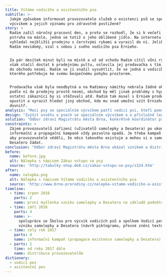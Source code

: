 ```yaml
---
title: Vítáme vodicího a asistenčního psa
subtitle: >-
  Jakým způsobem informovat provozovatele služeb o existenci psů se speciálním
  výcvikem a jejich významu pro zdravotně postižené?
story: >
  Radim zažil náročný pracovní den, a proto se rozhodl, že si k večeři usmaží
  pstruha na másle, jedná se totiž o jeho oblíbené jídlo. Na internetu si
  vyhledal nejbližší prodejnu s čerstvými rybami a vyrazil do ní. Jelikož je
  Radim nevidomý, vzal s sebou i svého vodicího psa Ernieho.


  Za pár desítek minut byli na místě a už od vchodu Radim cítil vůni ryb. Než se
  však stačil dostat k prodejnímu pultu, oslovila jej prodavačka s tím, že psi
  do obchodu nesmí. Radim se jí snažil vysvětlit, že se jedná o vodicího psa,
  kterého potřebuje ke svému bezpečnému pohybu prostorem.


  Prodavačka však byla neodbytná a na Radimovy námitky nebrala žádné ohledy. Psi
  podle ní do prodejny prostě nesmí, obchod by měl jinak problémy s hygienou,
  ostatní zákazníci by si stěžovali atd. Radim tak musel s Erniem prodejnu
  opustit a vyrazit hledat jiný obchod, kde mu snad umožní vzít Ernieho s sebou
  dovnitř.    
analysis: "Mezi psy se speciálním výcvikem patří vodicí psi, kteří pomáhají osobám se zrakovým postižením (např. orientace v prostoru či označení překážek), a asistenční psi, kteří pomáhají osobám s tělesným postižením (např. podávání předmětů či otevírání dveří).\r\n\nVýrazná část provozovatelů o existenci a významu psů se speciálním výcvikem (téměř) nic neví. \n\nPodle zákona musí provozovatelé stravovacích služeb zajistit vstup osobám se zdravotním postižením v doprovodu vodicího nebo asistenčního psa. Zdravotnická zařízení zase musí umožnit pacientovi se smyslovým nebo tělesným postižením doprovod a přítomnost psa se speciálním výcvikem.\r\n\n"
design: "Zvýšit osvětu o psech se speciálním výcvikem a o příslušné legislativě mezi provozovateli různých zařízení a úřady.\r\n\nVytvoření a realizace informační kampaně o psech se speciálním výcvikem a příslušné legislativě.\r\n\nApelování na solidaritu a odpovědnost občanů a ekonomických subjektů i nad rámec příslušné legislativy.\r\n\n"
solution: "Odbor zdraví Magistrátu města Brna, konkrétně koordinátor pro osoby se zrakovým postižením, se v roce 2016 rozhodl na základě podnětu veřejnosti k vytvoření informační kampaně a informačních materiálů ohledně psů se speciálním výcvikem. Ve spolupráci se Školou pro výcvik vodicích psů a spolkem Vodicí pes vznikla samolepka s nápisem „Vítáme vodicího a asistenčního psa“ (a příslušnými piktogramy), která slouží zejména pro provozovatele obchodů a stravovacích zařízení, ale též pro školy a úřady (včetně úřadů místních částí) k označení vstupu do svých budov, kdy dotyční dávají najevo, že nemají problém s přítomností těchto psů ve svých budovách. Samolepka tak jde nad rámec příslušné legislativy (tj. mohou si ji vylepit i provozovatelé, kteří by ze zákona nemuseli psa se speciálním výcvikem do svých prostor vpustit). Zároveň vznikl též dvoustránkový informační leták s názvem „Desatero k psům se speciálním výcvikem“ (dále jen „Desatero“), který popisuje, jak se ke psům se speciálním výcvikem chovat.\r\n\nNásledně proběhla informační kampaň, která zahrnovala propagační články, reportáže v České televizi a Českém rozhlase či reklamu ve vozidlech Dopravního podniku města Brna. Samolepky a Desatero byly rozeslány vytipovaným provozovatelům, stejně tak je pracovníci Odboru zdraví Magistrátu města Brna distribuují na různých veletrzích a relevantních akcích. Poptávka těsně po informační kampani byla značná, dokonce si o samolepky a Desatero zažádala i jiná města.\r\n\nCelkem bylo vytištěno 7 000 ks samolepek a Desater, v roce 2020 se připravuje jejich dotisk. Grafický návrh realizoval zaměstnanec Magistrátu města Brna, takže finanční náklady tvořily jen tisk a distribuci samolepek a Desatera a dále pak realizaci informační kampaně. Celkem se jednalo o zhruba 50 000 Kč (včetně DPH).\r\n\n"
constraints: >
  Zájem provozovatelů zařízení (uživatelů samolepky a Desatera) po ukončení
  informační a propagační kampaně vždy pozvolna opadá. Je třeba kampaň opakovat,
  aby provozovatelé věděli, že něco takového existuje a mohou si o samolepky a
  Desatero žádat.    
conclusion: "Odbor zdraví Magistrátu města Brna ukázal vznikem a distribucí samolepek a Desatera k psům se speciálním výcvikem, že i malé a nenáročné kroky na čas, finance a organizaci mohou mít velký přínos a mají svůj smysl.\r\n\nZlepšení stavu může přinést i „pouhé“ informování a apel na vzájemnou občanskou solidaritu a společenskou odpovědnost firem.\r\n\nPokud má být osvěta efektivní, nemůže se jednat jen o jednorázovou informační kampaň. Je třeba kontinuální akce.\r\n\n"
before:
  name: before.jpg
  alt: Nálepka s nápisem Zákaz vstupu se psy
  source: 'http://tabulky-shop.de8.cz/zakaz-vstupu-se-psy/z224.htm'
after:
  name: nalepka.png
  alt: Nálepka s nápisem Vítáme vodicího a asistenčního psa
  source: 'http://www.brno-prorodiny.cz/nalepka-vitame-vodiciho-a-asistencniho-psa'
timeline:
  - time: srpen 2016
    parts: 2
    name: první myšlenka vzniku samolepky a Desatera na základě podnětu veřejnosti
  - time: září 2016
    parts: 4
    name: >-
      spolupráce se Školou pro výcvik vodicích psů a spolkem Vodicí pes na
      vzniku samolepky a Desatera (návrh piktogramu, přesné znění textu) 
  - time: celý rok 2017
    parts: 4
    name: informační kampaň (propagace existence samolepky a Desatera) + osvěta
  - parts: 1
    time: od roku 2017 dále
    name: distribuce provozovatelům
dictionary:
  - vodicí pes
  - asistenční pes
---
```

